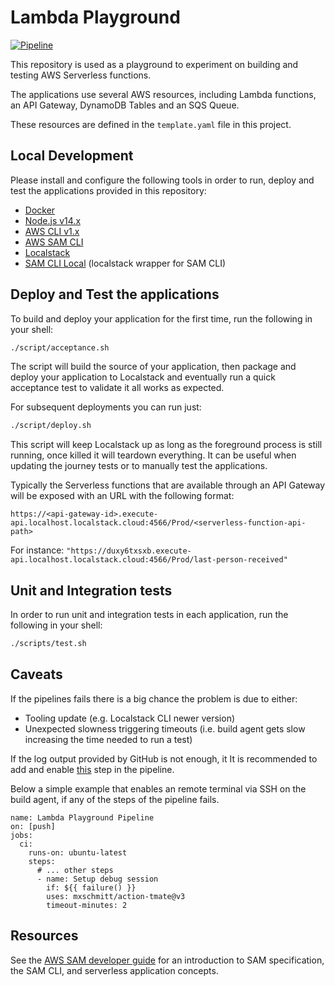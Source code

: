 # Lambda Playground

[![Pipeline](https://github.com/th3n3rd/lambda-playground/actions/workflows/pipeline.yml/badge.svg?branch=main)](https://github.com/th3n3rd/lambda-playground/actions/workflows/pipeline.yml)

This repository is used as a playground to experiment on building and testing AWS Serverless functions.

The applications use several AWS resources, including Lambda functions, an API Gateway, DynamoDB Tables and an SQS Queue.

These resources are defined in the `template.yaml` file in this project.

## Local Development

Please install and configure the following tools in order to run, deploy and test the applications provided in this repository:

* [Docker](https://docs.docker.com/get-docker/)
* [Node.js v14.x](https://nodejs.org/en/download/releases/)
* [AWS CLI v1.x](https://docs.aws.amazon.com/cli/latest/userguide/getting-started-install.html#getting-started-install-instructions)
* [AWS SAM CLI](https://docs.aws.amazon.com/serverless-application-model/latest/developerguide/serverless-sam-cli-install.html)
* [Localstack](https://docs.localstack.cloud/get-started/#installation)
* [SAM CLI Local](https://docs.localstack.cloud/integrations/aws-sam/#aws-sam-cli-for-localstack) (localstack wrapper for SAM CLI)

## Deploy and Test the applications

To build and deploy your application for the first time, run the following in your shell:

```bash
./script/acceptance.sh
```

The script will build the source of your application, then package and deploy your application to Localstack and eventually
run a quick acceptance test to validate it all works as expected.

For subsequent deployments you can run just:

```bash
./script/deploy.sh
```

This script will keep Localstack up as long as the foreground process is still running, once killed it will
teardown everything.
It can be useful when updating the journey tests or to manually test the applications.

Typically the Serverless functions that are available through an API Gateway will be exposed with an URL with the following format:

```
https://<api-gateway-id>.execute-api.localhost.localstack.cloud:4566/Prod/<serverless-function-api-path>
```

For instance: `"https://duxy6txsxb.execute-api.localhost.localstack.cloud:4566/Prod/last-person-received"`

## Unit and Integration tests

In order to run unit and integration tests in each application, run the following in your shell:

```bash
./scripts/test.sh
```

## Caveats

If the pipelines fails there is a big chance the problem is due to either:

* Tooling update (e.g. Localstack CLI newer version)
* Unexpected slowness triggering timeouts (i.e. build agent gets slow increasing the time needed to run a test)

If the log output provided by GitHub is not enough, it It is recommended to add and enable [this](https://github.com/mxschmitt/action-tmate) step in the pipeline.

Below a simple example that enables an remote terminal via SSH on the build agent, if any of the steps of the pipeline fails.

```shell
name: Lambda Playground Pipeline
on: [push]
jobs:
  ci:
    runs-on: ubuntu-latest
    steps:
      # ... other steps
      - name: Setup debug session
        if: ${{ failure() }}
        uses: mxschmitt/action-tmate@v3
        timeout-minutes: 2
```

## Resources

See the [AWS SAM developer guide](https://docs.aws.amazon.com/serverless-application-model/latest/developerguide/what-is-sam.html) for an introduction to SAM specification, the SAM CLI, and serverless application concepts.
